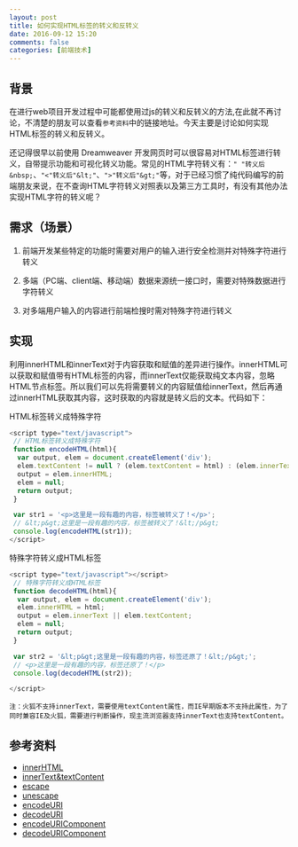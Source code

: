 ```yaml
---
layout: post
title: 如何实现HTML标签的转义和反转义
date: 2016-09-12 15:20
comments: false
categories: [前端技术]
---
```


## 背景

在进行web项目开发过程中可能都使用过js的转义和反转义的方法,在此就不再讨论，不清楚的朋友可以查看`参考资料`中的链接地址。今天主要是讨论如何实现HTML标签的转义和反转义。

还记得很早以前使用 Dreamweaver 开发网页时可以很容易对HTML标签进行转义，自带提示功能和可视化转义功能。常见的HTML字符转义有：`" "转义后&nbsp;`、`"<"转义后"&lt;"`、`">"转义后"&gt;"`等，对于已经习惯了纯代码编写的前端朋友来说，在不查询HTML字符转义对照表以及第三方工具时，有没有其他办法实现HTML字符的转义呢？

## 需求（场景）

1. 前端开发某些特定的功能时需要对用户的输入进行安全检测并对特殊字符进行转义

2. 多端（PC端、client端、移动端）数据来源统一接口时，需要对特殊数据进行字符转义

3. 对多端用户输入的内容进行前端检搜时需对特殊字符进行转义

## 实现

利用innerHTML和innerText对于内容获取和赋值的差异进行操作。innerHTML可以获取和赋值带有HTML标签的内容，而innerText仅能获取纯文本内容，忽略HTML节点标签。所以我们可以先将需要转义的内容赋值给innerText，然后再通过innerHTML获取其内容，这时获取的内容就是转义后的文本。代码如下：

<!--more-->

HTML标签转义成特殊字符

```js
<script type="text/javascript">
 // HTML标签转义成特殊字符
 function encodeHTML(html){
  var output, elem = document.createElement('div');
  elem.textContent != null ? (elem.textContent = html) : (elem.innerText = html);
  output = elem.innerHTML;
  elem = null;
  return output;
 }

 var str1 = '<p>这里是一段有趣的内容，标签被转义了！</p>';
 // &lt;p&gt;这里是一段有趣的内容，标签被转义了！&lt;/p&gt;
 console.log(encodeHTML(str1));
</script>
```

特殊字符转义成HTML标签

```js
<script type="text/javascript"></script>
 // 特殊字符转义成HTML标签
 function decodeHTML(html){
  var output, elem = document.createElement('div');
  elem.innerHTML = html;
  output = elem.innerText || elem.textContent;
  elem = null;
  return output;
 }

 var str2 = '&lt;p&gt;这里是一段有趣的内容，标签还原了！&lt;/p&gt;';
 // <p>这里是一段有趣的内容，标签还原了！</p>
 console.log(decodeHTML(str2));

</script>
```

`注：火狐不支持innerText，需要使用textContent属性，而IE早期版本不支持此属性，为了同时兼容IE及火狐，需要进行判断操作，现主流浏览器支持innerText也支持textContent。`

## 参考资料

- [innerHTML](https://developer.mozilla.org/zh-CN/docs/Web/API/Element/innerHTML)
- [innerText&textContent](http://deuka54.blogspot.jp/2009/05/javascript-innertext-textcontent.html)
- [escape](http://www.w3school.com.cn/jsref/jsref_escape.asp)
- [unescape](http://www.w3school.com.cn/jsref/jsref_unescape.asp)
- [encodeURI](http://www.w3school.com.cn/jsref/jsref_encodeuri.asp)
- [decodeURI](http://www.w3school.com.cn/jsref/jsref_decodeuri.asp)
- [encodeURIComponent](http://www.w3school.com.cn/jsref/jsref_encodeURIComponent.asp)
- [decodeURIComponent](http://www.w3school.com.cn/jsref/jsref_decodeURIComponent.asp)
